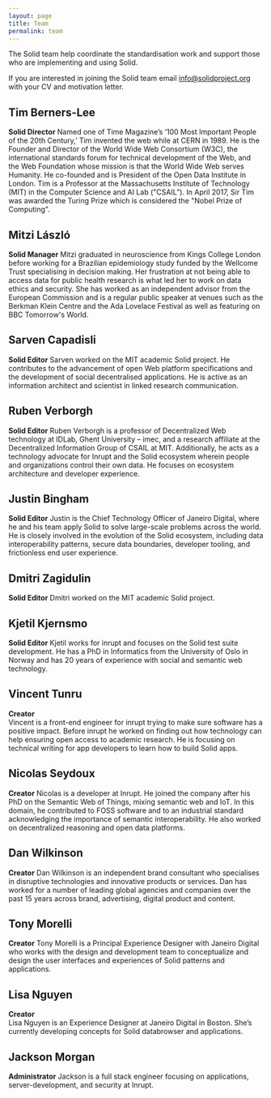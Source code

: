 ```yaml
---
layout: page
title: Team
permalink: team
---
```


The Solid team help coordinate the standardisation work and support those who are implementing and using Solid. 

If you are interested in joining the Solid team email info@solidproject.org with your CV and motivation letter.

## Tim Berners-Lee
**Solid Director** 
Named one of Time Magazine’s ‘100 Most Important People of the 20th Century,’ Tim invented the web while at CERN in 1989. He is the Founder and Director of the World Wide Web Consortium (W3C), the international standards forum for technical development of the Web, and the Web Foundation whose mission is that the World Wide Web serves Humanity. He co-founded and is President of the Open Data Institute in London. Tim is a Professor at the Massachusetts Institute of Technology (MIT) in the Computer Science and AI Lab ("CSAIL”). In April 2017, Sir Tim was awarded the Turing Prize which is considered the "Nobel Prize of Computing”.

## Mitzi László
**Solid Manager** 
Mitzi graduated in neuroscience from Kings College London before working for a Brazilian epidemiology study funded by the Wellcome Trust specialising in decision making. Her frustration at not being able to access data for public health research is what led her to work on data ethics and security. She has worked as an independent advisor from the European Commission and is a regular public speaker at venues such as the Berkman Klein Centre and the Ada Lovelace Festival as well as featuring on BBC Tomorrow's World. 

## Sarven Capadisli
**Solid Editor** 
Sarven worked on the MIT academic Solid project. He contributes to the advancement of open Web platform specifications and the development of social decentralised applications. He is active as an information architect and scientist in linked research communication.

## Ruben Verborgh 
**Solid Editor**
Ruben Verborgh is a professor of Decentralized Web technology at IDLab, Ghent University – imec, and a research affiliate at the Decentralized Information Group of CSAIL at MIT. Additionally, he acts as a technology advocate for Inrupt and the Solid ecosystem wherein people and organizations control their own data. He focuses on ecosystem architecture and developer experience.

## Justin Bingham
**Solid Editor** 
Justin is the Chief Technology Officer of Janeiro Digital, where he and his team apply Solid to solve large-scale problems across the world. He is closely involved in the evolution of the Solid ecosystem, including data interoperability patterns, secure data boundaries, developer tooling, and frictionless end user experience.

## Dmitri Zagidulin
**Solid Editor** 
Dmitri worked on the MIT academic Solid project. 

## Kjetil Kjernsmo
**Solid Editor** 
Kjetil works for inrupt and focuses on the Solid test suite development. He has a PhD in  Informatics from the University of Oslo in Norway and has 20 years of experience with social and semantic web technology.

## Vincent Tunru 
**Creator**   
Vincent is a front-end engineer for inrupt trying to make sure software has a positive impact. Before inrupt he worked on finding out how technology can help ensuring open access to academic research. He is focusing on technical writing for app developers to learn how to build Solid apps. 

## Nicolas Seydoux 
**Creator** 
Nicolas is a developer at Inrupt. He joined the company after his PhD on the Semantic Web of Things, mixing semantic web and IoT. In this domain, he contributed to FOSS software and to an industrial standard acknowledging the importance of semantic interoperability. He also worked on decentralized reasoning and open data platforms.

## Dan Wilkinson 
**Creator** 
Dan Wilkinson is an independent brand consultant who specialises in disruptive technologies and innovative products or services. Dan has worked for a number of leading global agencies and companies over the past 15 years across brand, advertising, digital product and content.

## Tony Morelli 
**Creator** 
Tony Morelli is a Principal Experience Designer with Janeiro Digital who works with the design and development team to conceptualize and design the user interfaces and experiences of Solid patterns and applications.

## Lisa Nguyen 
**Creator**  
Lisa Nguyen is an Experience Designer at Janeiro Digital in Boston. She’s currently developing concepts for Solid databrowser and applications.

## Jackson Morgan
**Administrator** 
Jackson is a full stack engineer focusing on applications, server-development, and security at Inrupt.
